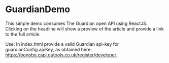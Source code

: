 # GuardianDemo

This simple demo consumes The Guardian open API using ReactJS. Clicking on the headline will show a preview of the article and provide a link to the full article.

Use: In index.html provide a valid Guardian api-key for guardianConfig.apiKey, as obtained here: https://bonobo.capi.gutools.co.uk/register/developer.

